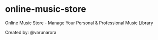 # online-music-store

Online Music Store - Manage Your Personal & Professional Music Library

Created by: @varunarora
